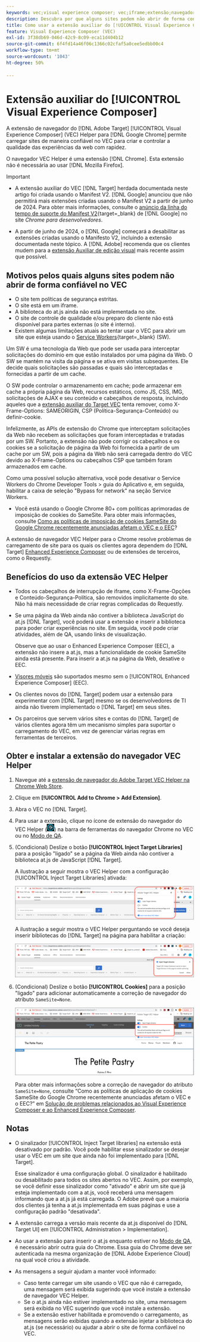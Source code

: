```yaml
---
keywords: vec;visual experience composer; vec;iframe;extensão;navegador
description: Descubra por que alguns sites podem não abrir de forma confiável no [!UICONTROL Visual Experience Composer] (VEC). A extensão de navegador VEC Helper permite carregar sites de maneira confiável no VEC.
title: Como usar a extensão auxiliar do [!UICONTROL Visual Experience Composer] (VEC)?
feature: Visual Experience Composer (VEC)
exl-id: 3f38db69-046d-42c9-8c09-eca11d404b12
source-git-commit: 6f4fd14a46f06c1366c02cfaf5a0cee5edbb00c4
workflow-type: tm+mt
source-wordcount: '1043'
ht-degree: 50%

---
```


# Extensão auxiliar do [!UICONTROL Visual Experience Composer]

A extensão de navegador do [!DNL Adobe Target] [!UICONTROL Visual Experience Composer] (VEC) Helper para [!DNL Google Chrome] permite carregar sites de maneira confiável no VEC para criar e controlar a qualidade das experiências da web com rapidez.

O navegador VEC Helper é uma extensão [!DNL Chrome]. Esta extensão não é necessária ao usar [!DNL Mozilla Firefox].

>[!IMPORTANT]
>
>* A extensão auxiliar do VEC [!DNL Target] herdada documentada neste artigo foi criada usando o Manifest V2. [!DNL Google] anunciou que não permitirá mais extensões criadas usando o Manifest V2 a partir de junho de 2024. Para obter mais informações, consulte o [anúncio da linha do tempo de suporte do Manifest V2](https://developer.chrome.com/docs/extensions/develop/migrate/mv2-deprecation-timeline){target=_blank} de [!DNL Google] no site *Chrome para desenvolvedores*.
>
>* A partir de junho de 2024, o [!DNL Google] começará a desabilitar as extensões criadas usando o Manifesto V2, incluindo a extensão documentada neste tópico. A [!DNL Adobe] recomenda que os clientes mudem para a [extensão Auxiliar de edição visual](/help/main/c-experiences/c-visual-experience-composer/r-troubleshoot-composer/visual-editing-helper-extension.md) mais recente assim que possível.

## Motivos pelos quais alguns sites podem não abrir de forma confiável no VEC

* O site tem políticas de segurança estritas.
* O site está em um iframe.
* A biblioteca do at.js ainda não está implementada no site.
* O site de controle de qualidade e/ou preparo do cliente não está disponível para partes externas (o site é interno).
* Existem algumas limitações atuais ao tentar usar o VEC para abrir um site que esteja usando o [Service Workers](https://developer.mozilla.org/pt-BR/docs/Web/API/Service_Worker_API){target=_blank} (SW).

Um SW é uma tecnologia da Web que pode ser usada para interceptar solicitações do domínio em que estão instalados por uma página da Web. O SW se mantém na visita da página e se ativa em visitas subsequentes. Ele decide quais solicitações são passadas e quais são interceptadas e fornecidas a partir de um cache.

O SW pode controlar o armazenamento em cache; pode armazenar em cache a própria página da Web, recursos estáticos, como JS, CSS, IMG, solicitações de AJAX e seu conteúdo e cabeçalhos de resposta, incluindo aqueles que a [extensão auxiliar do Target VEC](/help/main/c-experiences/c-visual-experience-composer/r-troubleshoot-composer/vec-helper-browser-extension.md) tenta remover, como X-Frame-Options: SAMEORIGIN, CSP (Política-Segurança-Conteúdo) ou definir-cookie.

Infelizmente, as APIs de extensão do Chrome que interceptam solicitações da Web não recebem as solicitações que foram interceptadas e tratadas por um SW. Portanto, a extensão não pode corrigir os cabeçalhos e os cookies se a solicitação de página da Web foi fornecida a partir de um cache por um SW, pois a página da Web não será carregada dentro do VEC devido ao X-Frame-Options ou cabeçalhos CSP que também foram armazenados em cache.

Como uma possível solução alternativa, você pode desativar o Service Workers do Chrome Developer Tools > guia do Aplicativo e, em seguida, habilitar a caixa de seleção &quot;Bypass for network&quot; na seção Service Workers.

* Você está usando o Google Chrome 80+ com políticas aprimoradas de imposição de cookies do SameSite. Para obter mais informações, consulte [Como as políticas de imposição de cookies SameSite do Google Chrome recentemente anunciadas afetam o VEC e o EEC](/help/main/c-experiences/c-visual-experience-composer/r-troubleshoot-composer/issues-related-to-the-visual-experience-composer-vec-and-enhanced-experience-composer-eec.md#samesite)?

A extensão de navegador VEC Helper para o Chrome resolve problemas de carregamento de site para os quais os clientes agora dependem do [!DNL Target] [Enhanced Experience Composer](/help/main/administrating-target/visual-experience-composer-set-up.md#eec) ou de extensões de terceiros, como o Requestly.

## Benefícios do uso da extensão VEC Helper

* Todos os cabeçalhos de interrupção de iframe, como X-Frame-Opções e Conteúdo-Segurança-Política, são removidos implicitamente do site. Não há mais necessidade de criar regras complicadas do Requestly.
* Se uma página da Web ainda não contiver a biblioteca JavaScript do at.js [!DNL Target], você poderá usar a extensão e inserir a biblioteca para poder criar experiências no site. Em seguida, você pode criar atividades, além de QA, usando links de visualização.

  Observe que ao usar o Enhanced Experience Composer (EEC), a extensão não insere a at.js, mas a funcionalidade de cookie SameSite ainda está presente. Para inserir a at.js na página da Web, desative o EEC.

* [Visores móveis](/help/main/c-experiences/c-visual-experience-composer/mobile-viewports.md) são suportados mesmo sem o [!UICONTROL Enhanced Experience Composer] (EEC).
* Os clientes novos do [!DNL Target] podem usar a extensão para experimentar com [!DNL Target] mesmo se os desenvolvedores de TI ainda não tiverem implementado o [!DNL Target] em seus sites.
* Os parceiros que servem vários sites e contas do [!DNL Target] de vários clientes agora têm um mecanismo simples para suportar o carregamento do VEC, em vez de gerenciar várias regras em ferramentas de terceiros.

## Obter e instalar a extensão do navegador VEC Helper

1. Navegue até a [extensão de navegador do Adobe Target VEC Helper na Chrome Web Store](https://chromewebstore.google.com/detail/adobe-experience-cloud-vi/kgmjjkfjacffaebgpkpcllakjifppnca).
1. Clique em **[!UICONTROL Add to Chrome > Add Extension]**.
1. Abra o VEC no [!DNL Target].
1. Para usar a extensão, clique no ícone de extensão do navegador do VEC Helper (![ícone do VEC Helper](/help/main/c-experiences/c-visual-experience-composer/r-troubleshoot-composer/assets/vec-help-extension.png)) na barra de ferramentas do navegador Chrome no VEC ou no [Modo de QA](/help/main/c-activities/c-activity-qa/activity-qa.md).
1. (Condicional) Deslize o botão **[!UICONTROL Inject Target Libraries]** para a posição &quot;ligado&quot; se a página da Web ainda não contiver a biblioteca at.js de JavaScript [!DNL Target].

   A ilustração a seguir mostra o VEC Helper com a configuração [!UICONTROL Inject Target Libraries] ativada:

   ![VEC Helper 1](/help/main/c-experiences/c-visual-experience-composer/r-troubleshoot-composer/assets/vec-help-extension-1.png)

   A ilustração a seguir mostra o VEC Helper perguntando se você deseja inserir bibliotecas do [!DNL Target] na página para habilitar a criação:

   ![VEC Helper 2](/help/main/c-experiences/c-visual-experience-composer/r-troubleshoot-composer/assets/vec-helper.png)

1. (Condicional) Deslize o botão **[!UICONTROL Cookies]** para a posição &quot;ligado&quot; para adicionar automaticamente a correção de navegador do atributo `SameSite=None`.

   ![Alternância de cookies na extensão auxiliar do VEC](/help/main/c-experiences/c-visual-experience-composer/r-troubleshoot-composer/assets/cookies-vec-helper.png)

   Para obter mais informações sobre a correção de navegador do atributo `SameSite=None`, consulte “Como as políticas de aplicação de cookies SameSite do Google Chrome recentemente anunciadas afetam o VEC e o EEC?” em [Solução de problemas relacionados ao Visual Experience Composer e ao Enhanced Experience Composer](/help/main/c-experiences/c-visual-experience-composer/r-troubleshoot-composer/issues-related-to-the-visual-experience-composer-vec-and-enhanced-experience-composer-eec.md#samesite).

## Notas

* O sinalizador [!UICONTROL Inject Target libraries] na extensão está desativado por padrão. Você pode habilitar esse sinalizador se desejar usar o VEC em um site que ainda não foi implementado para [!DNL Target].

  Esse sinalizador é uma configuração global. O sinalizador é habilitado ou desabilitado para todos os sites abertos no VEC. Assim, por exemplo, se você definir esse sinalizador como &quot;ativado&quot; e abrir um site que já esteja implementado com a at.js, você receberá uma mensagem informando que a at.js já está carregada. O Adobe prevê que a maioria dos clientes já tenha a at.js implementada em suas páginas e use a configuração padrão &quot;desativada&quot;.

* A extensão carrega a versão mais recente da at.js disponível do [!DNL Target UI] em [!UICONTROL Administration > Implementation].
* Ao usar a extensão para inserir o at.js enquanto estiver no [Modo de QA](/help/main/c-activities/c-activity-qa/activity-qa.md), é necessário abrir outra guia do Chrome. Essa guia do Chrome deve ser autenticada na mesma organização de [!DNL Adobe Experience Cloud] na qual você criou a atividade.
* As mensagens a seguir ajudam a manter você informado:

   * Caso tente carregar um site usando o VEC que não é carregado, uma mensagem será exibida sugerindo que você instale a extensão de navegador VEC Helper.
   * Se o at.js ainda não estiver implementado no site, uma mensagem será exibida no VEC sugerindo que você instale a extensão.
   * Se a extensão estiver habilitada e promovendo o carregamento, as mensagens serão exibidas quando a extensão injetar a biblioteca do at.js (se necessário) ou ajudar a abrir o site de forma confiável no VEC.
